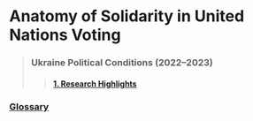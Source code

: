 # Anatomy of Solidarity in United Nations Voting
> ### Ukraine Political Conditions (2022–2023)
>> #### [1. Research Highlights](https://sobolsky.github.io/upc/)

### [Glossary](https://sobolsky.github.io/un/glossary)
